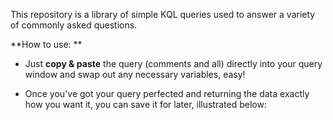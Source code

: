 This repository is a library of simple KQL queries used to answer a variety of commonly asked questions.

**How to use: **

- Just **copy & paste** the query (comments and all) directly into your query window and swap out any necessary variables, easy! 

- Once you've got your query perfected and returning the data exactly how you want it, you can save it for later, illustrated below:
